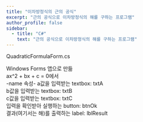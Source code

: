 ```yaml
---
title: "이차방정식의 근의 공식"
excerpt: "근의 공식으로 이차방정식의 해를 구하는 프로그램"
author_profile: false
sidebar:
  - title: "C#"
    text: "근의 공식으로 이차방정식의 해를 구하는 프로그램"
---
```


QuadraticFormulaForm.cs
<script src="https://gist.github.com/nyj001012/34b182a0810ead13af3d6b557f522bd6.js"></script>

Windows Forms 앱으로 만듦 <br>
ax^2 + bx + c = 0에서 <br>
-name 속성-
a값을 입력받는 textbox: txtA <br>
b값을 입력받는 textbox: txtB <br>
c값을 입력받는 textbox: txtC <br>
입력을 확인받아 실행하는 button: btnOk <br>
결과(여기서는 해)를 출력하는 label: lblResult <br>
